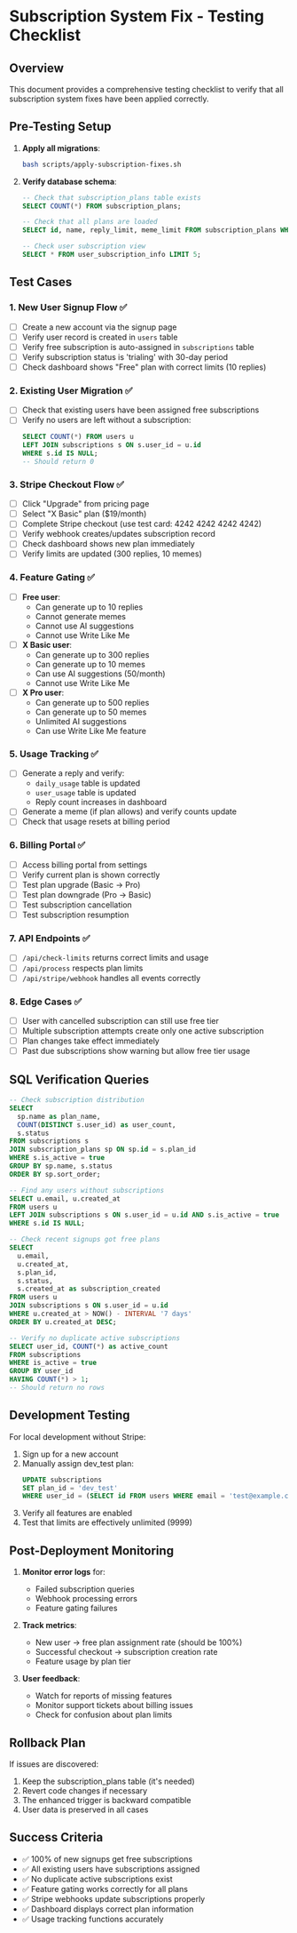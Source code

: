 # Subscription System Fix - Testing Checklist

## Overview
This document provides a comprehensive testing checklist to verify that all subscription system fixes have been applied correctly.

## Pre-Testing Setup

1. **Apply all migrations**:
   ```bash
   bash scripts/apply-subscription-fixes.sh
   ```

2. **Verify database schema**:
   ```sql
   -- Check that subscription_plans table exists
   SELECT COUNT(*) FROM subscription_plans;
   
   -- Check that all plans are loaded
   SELECT id, name, reply_limit, meme_limit FROM subscription_plans WHERE active = true ORDER BY sort_order;
   
   -- Check user subscription view
   SELECT * FROM user_subscription_info LIMIT 5;
   ```

## Test Cases

### 1. New User Signup Flow ✅
- [ ] Create a new account via the signup page
- [ ] Verify user record is created in `users` table
- [ ] Verify free subscription is auto-assigned in `subscriptions` table
- [ ] Verify subscription status is 'trialing' with 30-day period
- [ ] Check dashboard shows "Free" plan with correct limits (10 replies)

### 2. Existing User Migration ✅
- [ ] Check that existing users have been assigned free subscriptions
- [ ] Verify no users are left without a subscription:
  ```sql
  SELECT COUNT(*) FROM users u 
  LEFT JOIN subscriptions s ON s.user_id = u.id 
  WHERE s.id IS NULL;
  -- Should return 0
  ```

### 3. Stripe Checkout Flow ✅
- [ ] Click "Upgrade" from pricing page
- [ ] Select "X Basic" plan ($19/month)
- [ ] Complete Stripe checkout (use test card: 4242 4242 4242 4242)
- [ ] Verify webhook creates/updates subscription record
- [ ] Check dashboard shows new plan immediately
- [ ] Verify limits are updated (300 replies, 10 memes)

### 4. Feature Gating ✅
- [ ] **Free user**: 
  - Can generate up to 10 replies
  - Cannot generate memes
  - Cannot use AI suggestions
  - Cannot use Write Like Me
- [ ] **X Basic user**:
  - Can generate up to 300 replies
  - Can generate up to 10 memes
  - Can use AI suggestions (50/month)
  - Cannot use Write Like Me
- [ ] **X Pro user**:
  - Can generate up to 500 replies
  - Can generate up to 50 memes
  - Unlimited AI suggestions
  - Can use Write Like Me feature

### 5. Usage Tracking ✅
- [ ] Generate a reply and verify:
  - `daily_usage` table is updated
  - `user_usage` table is updated
  - Reply count increases in dashboard
- [ ] Generate a meme (if plan allows) and verify counts update
- [ ] Check that usage resets at billing period

### 6. Billing Portal ✅
- [ ] Access billing portal from settings
- [ ] Verify current plan is shown correctly
- [ ] Test plan upgrade (Basic → Pro)
- [ ] Test plan downgrade (Pro → Basic)
- [ ] Test subscription cancellation
- [ ] Test subscription resumption

### 7. API Endpoints ✅
- [ ] `/api/check-limits` returns correct limits and usage
- [ ] `/api/process` respects plan limits
- [ ] `/api/stripe/webhook` handles all events correctly

### 8. Edge Cases ✅
- [ ] User with cancelled subscription can still use free tier
- [ ] Multiple subscription attempts create only one active subscription
- [ ] Plan changes take effect immediately
- [ ] Past due subscriptions show warning but allow free tier usage

## SQL Verification Queries

```sql
-- Check subscription distribution
SELECT 
  sp.name as plan_name,
  COUNT(DISTINCT s.user_id) as user_count,
  s.status
FROM subscriptions s
JOIN subscription_plans sp ON sp.id = s.plan_id
WHERE s.is_active = true
GROUP BY sp.name, s.status
ORDER BY sp.sort_order;

-- Find any users without subscriptions
SELECT u.email, u.created_at
FROM users u
LEFT JOIN subscriptions s ON s.user_id = u.id AND s.is_active = true
WHERE s.id IS NULL;

-- Check recent signups got free plans
SELECT 
  u.email,
  u.created_at,
  s.plan_id,
  s.status,
  s.created_at as subscription_created
FROM users u
JOIN subscriptions s ON s.user_id = u.id
WHERE u.created_at > NOW() - INTERVAL '7 days'
ORDER BY u.created_at DESC;

-- Verify no duplicate active subscriptions
SELECT user_id, COUNT(*) as active_count
FROM subscriptions
WHERE is_active = true
GROUP BY user_id
HAVING COUNT(*) > 1;
-- Should return no rows
```

## Development Testing

For local development without Stripe:
1. Sign up for a new account
2. Manually assign dev_test plan:
   ```sql
   UPDATE subscriptions 
   SET plan_id = 'dev_test' 
   WHERE user_id = (SELECT id FROM users WHERE email = 'test@example.com');
   ```
3. Verify all features are enabled
4. Test that limits are effectively unlimited (9999)

## Post-Deployment Monitoring

1. **Monitor error logs** for:
   - Failed subscription queries
   - Webhook processing errors
   - Feature gating failures

2. **Track metrics**:
   - New user → free plan assignment rate (should be 100%)
   - Successful checkout → subscription creation rate
   - Feature usage by plan tier

3. **User feedback**:
   - Watch for reports of missing features
   - Monitor support tickets about billing issues
   - Check for confusion about plan limits

## Rollback Plan

If issues are discovered:
1. Keep the subscription_plans table (it's needed)
2. Revert code changes if necessary
3. The enhanced trigger is backward compatible
4. User data is preserved in all cases

## Success Criteria

- ✅ 100% of new signups get free subscriptions
- ✅ All existing users have subscriptions assigned
- ✅ No duplicate active subscriptions exist
- ✅ Feature gating works correctly for all plans
- ✅ Stripe webhooks update subscriptions properly
- ✅ Dashboard displays correct plan information
- ✅ Usage tracking functions accurately